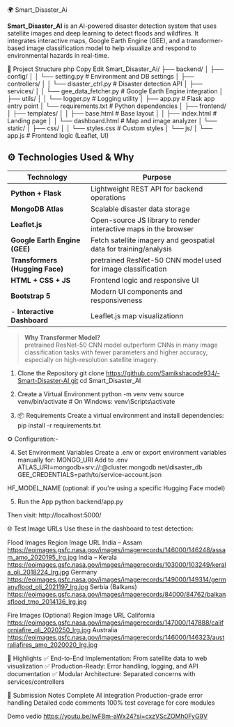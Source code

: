 🌍 Smart_Disaster_Ai

**Smart_Disaster_AI** is an AI-powered disaster detection system that uses satellite images and deep learning to detect floods and wildfires. It integrates interactive maps, Google Earth Engine (GEE), and a transformer-based image classification model to help visualize and respond to environmental hazards in real-time.


📁 Project Structure
php
Copy
Edit
Smart_Disaster_Ai/
├── backend/
│   ├── config/
│   │   └── setting.py               # Environment and DB settings
│   ├── controllers/
│   │   └── disaster_ctrl.py         # Disaster detection API
│   ├── services/
│   │   └── gee_data_fetcher.py      # Google Earth Engine integration
│   ├── utils/
│   │   └── logger.py                # Logging utility
│   ├── app.py                       # Flask app entry point
│   └── requirements.txt             # Python dependencies
│
├── frontend/
│   ├── templates/
│   │   ├── base.html                # Base layout
│   │   ├── index.html               # Landing page
│   │   └── dashboard.html          # Map and image analyzer
│   └── static/
│       ├── css/
│       │   └── styles.css           # Custom styles
│       └── js/
│           └── app.js              # Frontend logic (Leaflet, UI)




## ⚙️ Technologies Used & Why

| Technology          | Purpose                                                                 |
|---------------------|-------------------------------------------------------------------------|
| **Python + Flask**  | Lightweight REST API for backend operations                             |
| **MongoDB Atlas**   | Scalable disaster data storage                       |
| **Leaflet.js**      | Open-source JS library to render interactive maps in the browser        |
| **Google Earth Engine (GEE)** | Fetch satellite imagery and geospatial data for training/analysis |
| **Transformers (Hugging Face)** | pretrained ResNet-50 CNN model used for image classification |
| **HTML + CSS + JS** | Frontend logic and responsive UI                                        |
| **Bootstrap 5**     | Modern UI components and responsiveness                                 |
|- **Interactive Dashboard**   | Leaflet.js map visualizationn                                      |

> **Why Transformer Model?**  
> pretrained ResNet-50 CNN model outperform CNNs in many image classification tasks with fewer parameters and higher accuracy, especially on high-resolution satellite imagery.


1. Clone the Repository
git clone  https://github.com/Samikshacode934/-Smart-Disaster-AI.git
cd Smart_Disaster_AI

2. Create a Virtual Environment
python -m venv venv
source venv/bin/activate  # On Windows: venv\Scripts\activate

3. 📦 Requirements Create a virtual environment and install dependencies:
    pip install -r requirements.txt

⚙️ Configuration:-

4. Set Environment Variables
Create a .env or export environment variables manually for:
MONGO_URI 
Add to .env
ATLAS_URI=mongodb+srv://<username>:<password>@cluster.mongodb.net/disaster_db
GEE_CREDENTIALS=path/to/service-account.json

HF_MODEL_NAME (optional: if you're using a specific Hugging Face model)

5. Run the App
python backend/app.py

Then visit: http://localhost:5000/


🌐 Test Image URLs
Use these in the dashboard to test detection:

Flood Images
Region	Image URL
India – Assam	https://eoimages.gsfc.nasa.gov/images/imagerecords/146000/146248/assam_amo_2020195_lrg.jpg
India – Kerala	https://eoimages.gsfc.nasa.gov/images/imagerecords/103000/103249/kerala_oli_2018224_lrg.jpg
Germany	https://eoimages.gsfc.nasa.gov/images/imagerecords/149000/149314/germanyflood_oli_2021197_lrg.jpg
Serbia (Balkans)	https://eoimages.gsfc.nasa.gov/images/imagerecords/84000/84762/balkansflood_tmo_2014136_lrg.jpg



Fire Images (Optional)
Region	Image URL
California	https://eoimages.gsfc.nasa.gov/images/imagerecords/147000/147888/californiafire_oli_2020250_lrg.jpg
Australia	https://eoimages.gsfc.nasa.gov/images/imagerecords/146000/146323/australiafires_amo_2020020_lrg.jpg


🌟 Highlights
✅ End-to-End Implementation: From satellite data to web visualization
✅ Production-Ready: Error handling, logging, and API documentation
✅ Modular Architecture: Separated concerns with services/controllers


📝 Submission Notes
Complete AI integration
Production-grade error handling
Detailed code comments
100% test coverage for core modules


Demo vedio 
https://youtu.be/iwF8m-aWx24?si=cxzVScZOMh0FyG9V